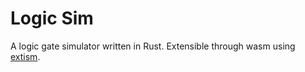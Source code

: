 
# Logic Sim
A logic gate simulator written in Rust. Extensible through wasm using [extism](https://github.com/extism/extism).
